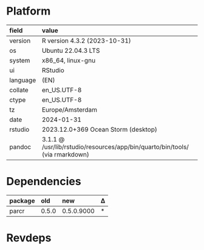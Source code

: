 # Platform

|field    |value                                                                        |
|:--------|:----------------------------------------------------------------------------|
|version  |R version 4.3.2 (2023-10-31)                                                 |
|os       |Ubuntu 22.04.3 LTS                                                           |
|system   |x86_64, linux-gnu                                                            |
|ui       |RStudio                                                                      |
|language |(EN)                                                                         |
|collate  |en_US.UTF-8                                                                  |
|ctype    |en_US.UTF-8                                                                  |
|tz       |Europe/Amsterdam                                                             |
|date     |2024-01-31                                                                   |
|rstudio  |2023.12.0+369 Ocean Storm (desktop)                                          |
|pandoc   |3.1.1 @ /usr/lib/rstudio/resources/app/bin/quarto/bin/tools/ (via rmarkdown) |

# Dependencies

|package |old   |new        |Δ  |
|:-------|:-----|:----------|:--|
|parcr   |0.5.0 |0.5.0.9000 |*  |

# Revdeps

